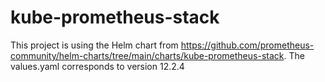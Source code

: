 # kube-prometheus-stack

This project is using the Helm chart from https://github.com/prometheus-community/helm-charts/tree/main/charts/kube-prometheus-stack.
The values.yaml corresponds to version 12.2.4